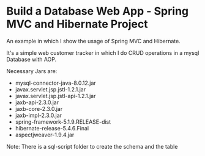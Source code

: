 # **Build a Database Web App - Spring MVC and Hibernate Project**

An example in which I show the usage of Spring MVC and Hibernate.

It's a simple web customer tracker in which I do CRUD operations in a mysql Database with AOP.

Necessary Jars are:
* mysql-connector-java-8.0.12.jar
* javax.servlet.jsp.jstl-1.2.1.jar
* javax.servlet.jsp.jstl-api-1.2.1.jar
* jaxb-api-2.3.0.jar
* jaxb-core-2.3.0.jar
* jaxb-impl-2.3.0.jar
* spring-framework-5.1.9.RELEASE-dist
* hibernate-release-5.4.6.Final
* aspectjweaver-1.9.4.jar


Note: There is a sql-script folder to create the schema and the table